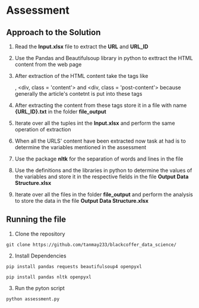 # Assessment

## Approach to the Solution

1. Read the **Input.xlsx** file to extract the **URL** and **URL_ID**
2. Use the Pandas and Beautifulsoup library in python to exttract the HTML content from the web page
3. After extraction of the HTML content take the tags like <article>, <div, class = 'content'> and <div, class = 'post-content'> because generally the article's contetnt is put into these tags
4. After extracting the content from these tags store it in a file with name **{URL_ID}.txt** in the folder **file_output**
5. Iterate over all the tuples int the **Input.xlsx** and perform the same operation of extraction

6. When all the URLS' content have been extracted now task at had is to determine the variables mentioned in the assessment
7. Use the package **nltk** for the separation of words and lines in the file
8. Use the definitions and the libraries in python to determine the values of the variables and store it in the respective fields in the file **Output Data Structure.xlsx**
9. Iterate over all the files in the folder **file_output** and perform the analysis to store the data in the file **Output Data Structure.xlsx**

## Running the file

1. Clone the repository

`git clone https://github.com/tanmay233/blackcoffer_data_science/`

2. Install Dependencies

`pip install pandas requests beautifulsoup4 openpyxl`

`pip install pandas nltk openpyxl`

3. Run the pyton script

`python assessment.py`

